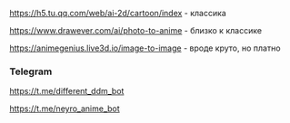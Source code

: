 https://h5.tu.qq.com/web/ai-2d/cartoon/index - классика

https://www.drawever.com/ai/photo-to-anime - близко к классике

https://animegenius.live3d.io/image-to-image - вроде круто, но платно

### Telegram
https://t.me/different_ddm_bot

https://t.me/neyro_anime_bot
